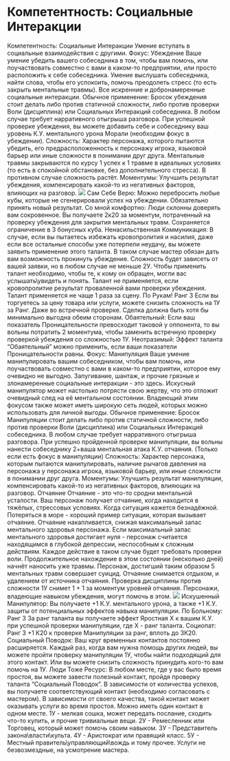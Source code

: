 # Компетентность: Социальные Интеракции

Компетентность: Социальные Интеракции Умение вступать в социальные взаимодействия с другими. Фокус: Убеждение Ваше умение убедить вашего собеседника в том, чтобы вам помочь, или поучаствовать совместно с вами в каком-то предприятии, или просто расположить к себе собеседника. Умение выслушать собеседника, найти слова, чтобы его успокоить, помочь преодолеть стресс \(то есть закрыть ментальные травмы\). Все искренние и добронамеренные социальные интеракции. Обычное применение: Бросок убеждения стоит делать либо против статичной сложности, либо против проверки Воли \(дисциплина\) или Социальных Интеракций собеседника. В любом случае требует нарративного отыгрыша разговора. При успешной проверке убеждения, вы можете добавить себе и собеседнику ваш уровень К.У. ментального урона Морали \(необходим фокус в убеждении\). Сложность: Характер персонажа, которого пытаются убедить, его предрасположенность к персонажу игрока, языковой барьер или иные сложности в понимании друг друга. Ментальные травмы закрываются по курсу 1 успех к 1 травме в идеальных условиях \(то есть в спокойной обстановке, без дополнительного стресса\). В противном случае сложность растёт. Моментумы: Улучшить результат убеждения, компенсировать какой-то из негативных факторов, влияющих на разговор. ![](images/image22.png) Сам Себе Верю: Можно перебросить любые кубы, которые не сгенерировали успех на убеждении. Обязательно принять новый результат. Со мной комфортно: Люди склонны доверять вам сокровенное. Вы получаете 2к20 за моментум, потраченный на проверку убеждения для закрытия ментальных травм. Сохраняется ограничение в 3 бонусных куба. Ненасильственная Коммуникация: В случае, если вы пытаетесь избежать кровопролития и насилия, даже если все остальные способы уже потерпели неудачу, вы можете заявить применение этого таланта. В таком случае мастер обязан дать вам возможность прокинуть убеждение. Сложность будет зависеть от вашей заявки, но в любом случае не меньше 2У. Чтобы применить талант необходимо, чтобы те, к кому он обращен, могли вас услышать\увидеть и понять. Талант не применяется, если кровопролитие результат проваленной вами проверки убеждения. Талант применяется не чаще 1 раза за сцену. По Рукам\! Ранг 3 Если вы торгуетесь за цену товара или услуги, можете снизить сложность на 1У за Ранг. Даже во встречной проверке. Сделка должна быть хотя бы минимально выгодна обеим сторонам. Обаятельный: Если ваш показатель Проницательности превосходит таковой у оппонента, то вы вольны потратить 2 моментума, чтобы заменить встречную проверку проверкой убеждения со сложностью 1У. Неотразимый: Эффект таланта “Обаятельный” можно применить, если ваши показатели Проницательности равны. Фокус: Манипуляция Ваше умение манипулировать вашим собеседником, чтобы вам помочь, или поучаствовать совместно с вами в каком-то предприятии, которое ему очевидно не выгодно. Запугивание, шантаж, и прочие грязные и злонамеренные социальные интеракции \- это здесь. Искусный манипулятор может настолько потрясти свою жертву, что это отложит очевидный след на её ментальном состоянии. Владеющий этим фокусом также может иметь широкую сеть людей, которых можно использовать для личной выгоды. Обычное применение: Бросок Манипуляции стоит делать либо против статичной сложности, либо против проверки Воли \(дисциплина\) или Социальных Интеракций собеседника. В любом случае требует нарративного отыгрыша разговора. При успешно пройденной проверке манипуляции, вы вольны нанести собеседнику 2+ваша ментальная атака К.У. отчаяния. \(Только если есть фокус в манипуляции\) Сложность: Характер персонажа, которым пытаются манипулировать, наличие рычагов давления на персонажа у персонажа игрока, языковой барьер, или иные сложности в понимании друг друга. Моментумы: Улучшить результат манипуляции, компенсировать какой-то из негативных факторов, влияющих на разговор. Отчаяние Отчаяние \- это что-то сродни ментальной усталости. Ваш персонаж получает отчаяние, когда находится в тяжёлых, стрессовых условиях. Когда ситуация кажется безнадёжной. Потеряться в море \- хороший пример ситуации, которая вызывает отчаяние. Отчаяние накапливается, снижая максимальный запас ментального здоровья персонажа. Если максимальный запас ментального здоровья достигает нуля \- персонаж считается находящимся в глубокой депрессии, неспособным к сложным действиям. Каждое действие в таком случае будет требовать проверки воли. Продолжительное нахождение в этом состоянии \(несколько дней\) начнёт наносить уже травмы. Персонаж, достигший таким образом 5 ментальных травм совершает суицид. Отчаяние снимается отдыхом, и удалением от источника отчаяния. Проверка дисциплины против сложности 1У снимет 1 + 1 за моментум уровней отчаяния. Персонажи, владеющие навыком убеждения, могут помочь в этом. ![](images/image21.png) Искушенный Манипулятор: Вы получаете +1 К.У. ментального урона, а также +1 К.У. защиты от потенциальных эффектов навыка манипуляции. По Больному: Ранг 3 За ранг таланта вы получаете эффект Яростная X к вашим К.У. при успешной проверки манипуляции, где Х \- ранг таланта. Социопат: Ранг 3 +1 К20 к проверке Манипуляции за ранг, вплоть до 3К20. Социальный Поводок: Ваш круг временных контактов постоянно расширяется. Каждый раз, когда вам нужна помощь других людей, вы можете пройти проверку манипуляции 1У, чтобы найти подходящий для этого контакт. Или вы можете снизить сложность принудить кого-то вам помочь на 1У. Люди Тоже Ресурс: В любом месте, где у вас было время простоя, вы можете завести полезный контакт, пройдя проверку таланта “Социальный Поводок”. В зависимости от количества успехов, вы получаете соответствующий контакт \(необходимо согласовать с мастером\). В зависимости от своего качества, такой контакт может оказывать услуги во время простоя. Можно иметь один контакт в одном месте. 1У \- мелкая сошка, может передать послание, сходить что-то купить, и прочие тривиальные вещи. 2У \- Ремесленник или Торговец, который может помочь своим навыком. 3У \- Представитель закона\власти\культа. 4У \- Аристократ или правящий класс. 5У \- Местный правитель\управляющий\вождь и тому прочее. Услуги не безвозмездные, на усмотрение мастера.
